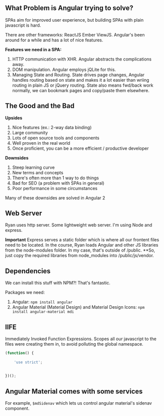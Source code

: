 ## What Problem is Angular trying to solve?

SPAs aim for improved user experience, but building SPAs with plain javascript is hard.

There are other frameworks: ReactJS Ember ViewJS.  Angular's been around for a while and has a lot of nice features.

**Features we need in a SPA:**

1.  HTTP communication with XHR.  Angular abstracts the complications away.
2.  DOM manipulation.  Angular employs jQLite for this.
3.  Managing State and Routing.  State drives page changes, Angular handles routing based on state and makes it a lot easier than wriing routing in plain JS or jQuery routing.  State also means fwd/back work normally, we can bookmark pages and copy/paste them elsewhere.  

## The Good and the Bad

**Upsides**

1.  Nice features (ex.: 2-way data binding)
2.  Large community
3.  Lots of open source tools and components
4.  Well proven in the real world
5.  Once proficient, you can be a more efficient / productive developer


**Downsides**

1.  Steep learning curve
2.  New terms and concepts
3.  There's often more than 1 way to do things
4.  Bad for SEO (a problem with SPAs in general)
5.  Poor performance in some circumstances

Many of these downsides are solved in Angular 2

## Web Server

Ryan uses http server.  Some lightweight web server.  I'm using Node and express.

**Important** Express serves a static folder which is where all our frontent files need to be located.  In the course, Ryan loads Angular and other JS libraries from the node-modules folder.  In my case, that's outside of /public.  **So, just copy the required libraries from node_modules into /public/js/vendor.

## Dependencies

We can install this stuff with NPM?!  That's fantastic.

Packages we need:

1.  Angular: `npm install angular`
2.  Angular Material (Material Design) and Material Design Icons: `npm install angular-material mdi`


## IIFE

Immediately Invoked Function Expressions.  Scopes all our javascript to the files were creating them in, to avoid polluting the global namespace.

```javascript
(function() {
    
    'use strict';
    
    
})();
```

## Angular Material comes with some services

For example, `$mdSidenav` which lets us control angular material's sidenav component.